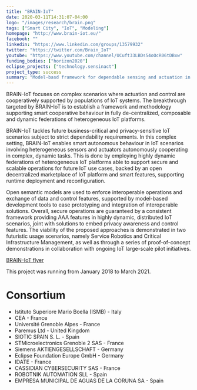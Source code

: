 ```yaml
---
title: "BRAIN-IoT"
date: 2020-03-11T14:31:07-04:00
logo: "/images/research/brain.png"
tags: ["Smart City", "IoT", "Modeling"]
homepage: "http://www.brain-iot.eu/"
facebook: ""
linkedin: "https://www.linkedin.com/groups/13579932"
twitter: "https://twitter.com/Brain_IoT"
youtube: "https://www.youtube.com/channel/UCuft33LBDs54oOcR06tDBxw"
funding_bodies: ["horizon2020"]
eclipse_projects: ["technology.sensinact"]
project_type: success
summary: "Model-basd framework for dependable sensing and actuation in intelligent decentralized IoT systems"
---
```

BRAIN-IoT focuses on complex scenarios where actuation and control are cooperatively supported by populations of IoT systems. The breakthrough targeted by BRAIN-IoT is to establish a framework and methodology supporting smart cooperative behaviour in fully de-centralized, composable and dynamic federations of heterogeneous IoT platforms.

BRAIN-IoT tackles future business-critical and privacy-sensitive IoT scenarios subject to strict dependability requirements. In this complex setting, BRAIN-IoT enables smart autonomous behaviour in IoT scenarios involving heterogeneous sensors and actuators autonomously cooperating in complex, dynamic tasks. This is done by employing highly dynamic federations of heterogeneous IoT platforms able to support secure and scalable operations for future IoT use cases, backed by an open decentralized marketplace of IoT platform and smart features, supporting runtime deployment and reconfiguration.

Open semantic models are used to enforce interoperable operations and exchange of data and control features, supported by model-based development tools to ease prototyping and integration of interoperable solutions. Overall, secure operations are guaranteed by a consistent framework providing AAA features in highly dynamic, distributed IoT scenarios, joint with solutions to embed privacy awareness and control features.
The viability of the proposed approaches is demonstrated in two futuristic usage scenarios, namely Service Robotics and Critical Infrastructure Management, as well as through a series of proof-of-concept demonstrations in collaboration with ongoing IoT large-scale pilot initiatives.

[BRAIN-IoT flyer](http://www.brain-iot.eu/wp-content/uploads/2018/11/BrainIOT-Flyer-Version-1.0_10_2018.pdf)

This project was running from January 2018 to March 2021.

# Consortium

* Istituto Superiore Mario Boella (ISMB) - Italy
* CEA - France
* Université Grenoble Alpes - France
* Paremus Ltd - United Kingdom
* SIOTIC SPAIN S. L. - Spain
* STMicroelectronics  Grenoble 2 SAS - France
* Siemens AKTIENGESELLSCHAFT - Germany
* Eclipse Foundation Europe GmbH - Germany
* IDATE - France
* CASSIDIAN CYBERSECURITY SAS - France
* ROBOTNIK AUTOMATION SLL - Spain
* EMPRESA MUNICIPAL DE AGUAS DE LA CORUNA SA - Spain
